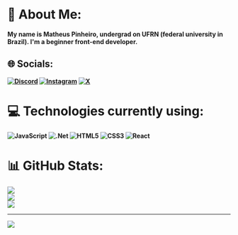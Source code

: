 # 💫 About Me:
<strong>My name is Matheus Pinheiro, undergrad on UFRN (federal university in Brazil). I'm a beginner front-end developer.<strong>


## 🌐 Socials:
[![Discord](https://img.shields.io/badge/Discord-%237289DA.svg?logo=discord&logoColor=white)](https://discord.gg/chas) [![Instagram](https://img.shields.io/badge/Instagram-%23E4405F.svg?logo=Instagram&logoColor=white)](https://instagram.com/matphn_) [![X](https://img.shields.io/badge/X-black.svg?logo=X&logoColor=white)](https://x.com/ratopeitos) 

# 💻 Technologies currently using:
![JavaScript](https://img.shields.io/badge/javascript-%23323330.svg?style=flat&logo=javascript&logoColor=%23F7DF1E) ![.Net](https://img.shields.io/badge/.NET-5C2D91?style=flat&logo=.net&logoColor=white) ![HTML5](https://img.shields.io/badge/html5-%23E34F26.svg?style=flat&logo=html5&logoColor=white) ![CSS3](https://img.shields.io/badge/css3-%231572B6.svg?style=flat&logo=css3&logoColor=white) ![React](https://img.shields.io/badge/react-%2320232a.svg?style=flat&logo=react&logoColor=%2361DAFB)
# 📊 GitHub Stats:
![](https://github-readme-stats.vercel.app/api?username=eccc0&theme=radical&hide_border=true&include_all_commits=false&count_private=true)<br/>
![](https://github-readme-streak-stats.herokuapp.com/?user=eccc0&theme=radical&hide_border=true)<br/>
![](https://github-readme-stats.vercel.app/api/top-langs/?username=eccc0&theme=radical&hide_border=true&include_all_commits=false&count_private=true&layout=compact)


---
[![](https://visitcount.itsvg.in/api?id=eccc0&icon=6&color=4)](https://visitcount.itsvg.in)

